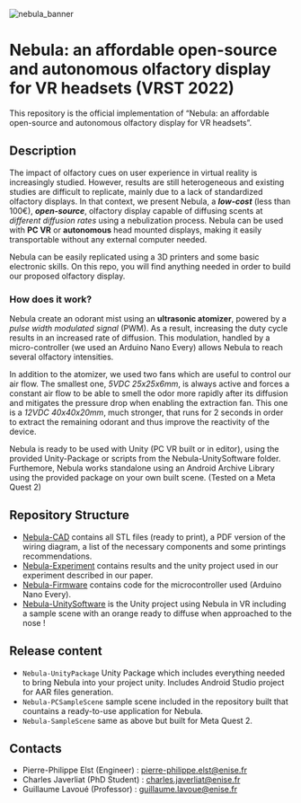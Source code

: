 ![nebula_banner](https://user-images.githubusercontent.com/20073809/198014753-975e6ed2-2b6e-4484-b7b0-5a9902b57aae.png)

# Nebula: an affordable open-source and autonomous olfactory display for VR headsets (VRST 2022)
 
This repository is the official implementation of “Nebula: an affordable open-source and autonomous olfactory display for VR headsets”.

## Description 

The impact of olfactory cues on user experience in virtual reality is increasingly studied. However, results are still heterogeneous and existing studies are difficult to replicate, mainly due to a lack of standardized olfactory displays. In that context, we present Nebula, a **_low-cost_** (less than 100€), **_open-source_**, olfactory display capable of diffusing scents at *different diffusion rates* using a nebulization process. Nebula can be used with **PC VR** or **autonomous** head mounted displays, making it easily transportable without any external computer needed.

Nebula can be easily replicated using a 3D printers and some basic electronic skills. On this repo, you will find anything needed in order to build our proposed olfactory display. 

### How does it work?

Nebula create an odorant mist using an **ultrasonic atomizer**, powered by a *pulse width modulated signal* (PWM). As a result, increasing the duty cycle results in an increased rate of diffusion.
This modulation, handled by a micro-controller (we used an Arduino Nano Every) allows Nebula to reach several olfactory intensities.

In addition to the atomizer, we used two fans which are useful to control our air flow. The smallest one, *5VDC 25x25x6mm*, is always active and forces a constant air flow to be able to smell the odor more rapidly after its diffusion and mitigates the pressure drop when enabling the extraction fan. This one is a *12VDC 40x40x20mm*, much stronger, that runs for 2 seconds in order to extract the remaining odorant and thus improve the reactivity of the device.

Nebula is ready to be used with Unity (PC VR built or in editor), using the provided Unity-Package or scripts from the Nebula-UnitySoftware folder.
Furthemore, Nebula works standalone using an Android Archive Library using the provided package on your own built scene. (Tested on a Meta Quest 2)

## Repository Structure

  * [Nebula-CAD](https://github.com/Plateforme-VR-ENISE/Nebula-Core/tree/master/Nebula-CAD) contains all STL files (ready to print), a PDF version of the wiring diagram, a list of the necessary components and some printings recommendations.
  * [Nebula-Experiment](https://github.com/Plateforme-VR-ENISE/Nebula-Core/tree/master/Nebula-Experiment) contains results and the unity project used in our experiment described in our paper.
  * [Nebula-Firmware](https://github.com/Plateforme-VR-ENISE/Nebula-Core/tree/master/Nebula-Firmware) contains code for the microcontroller used (Arduino Nano Every).
  * [Nebula-UnitySoftware](https://github.com/Plateforme-VR-ENISE/Nebula-Core/tree/master/Nebula-UnitySoftware) is the Unity project using Nebula in VR including a sample scene with an orange ready to diffuse when approached to the nose !
  
   ## Release content
   
   * ``Nebula-UnityPackage`` Unity Package which includes everything needed to bring Nebula into your project unity. Includes Android Studio project for AAR files generation.
   * ``Nebula-PCSampleScene`` sample scene included in the repository built that countains a ready-to-use application for Nebula.
   * ``Nebula-SampleScene`` same as above but built for Meta Quest 2.
   
   ## Contacts
   
   * Pierre-Philippe Elst (Engineer) : pierre-philippe.elst@enise.fr
   * Charles Javerliat (PhD Student) : charles.javerliat@enise.fr
   * Guillaume Lavoué (Professor) : guillaume.lavoue@enise.fr
